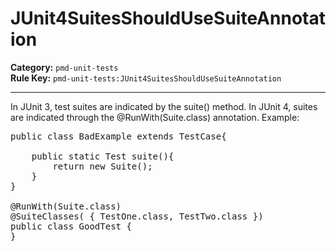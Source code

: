 
# JUnit4SuitesShouldUseSuiteAnnotation
**Category:** `pmd-unit-tests`<br/>
**Rule Key:** `pmd-unit-tests:JUnit4SuitesShouldUseSuiteAnnotation`<br/>


-----

In JUnit 3, test suites are indicated by the suite() method. In JUnit 4, suites are indicated
through the @RunWith(Suite.class) annotation. Example:
<pre>
public class BadExample extends TestCase{

    public static Test suite(){
    	return new Suite();
    }
}

@RunWith(Suite.class)
@SuiteClasses( { TestOne.class, TestTwo.class })
public class GoodTest {
}
</pre>


